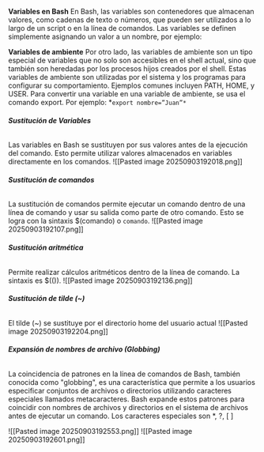 **Variables en Bash** 
En Bash, las variables son contenedores que almacenan valores, como cadenas de texto o números, que pueden ser utilizados a lo largo de un script o en la línea de comandos. Las variables se definen simplemente asignando un valor a un nombre, por ejemplo:

**Variables de ambiente** 
Por otro lado, las variables de ambiente son un tipo especial de variables que no solo son accesibles en el shell actual, sino que también son heredadas por los procesos hijos creados por el shell. Estas variables de ambiente son utilizadas por el sistema y los programas para configurar su comportamiento. Ejemplos comunes incluyen PATH, HOME, y USER. 
Para convertir una variable en una variable de ambiente, se usa el comando export. 
Por ejemplo: *`export nombre=”Juan”*`

###### **Sustitución de Variables** 
Las variables en Bash se sustituyen por sus valores antes de la ejecución del comando. Esto permite utilizar valores almacenados en variables directamente en los comandos.
![[Pasted image 20250903192018.png]]
###### **Sustitución de comandos** 
La sustitución de comandos permite ejecutar un comando dentro de una línea de comando y usar su salida como parte de otro comando. Esto se logra con la sintaxis $(comando) o `comando`.
![[Pasted image 20250903192107.png]]

###### **Sustitución aritmética** 
Permite realizar cálculos aritméticos dentro de la línea de comando. La sintaxis es $(()).
![[Pasted image 20250903192136.png]]

###### **Sustitución de tilde (~)** 
El tilde (~) se sustituye por el directorio home del usuario actual
![[Pasted image 20250903192204.png]]


###### **Expansión de nombres de archivo (Globbing)** 
La coincidencia de patrones en la línea de comandos de Bash, también conocida como "globbing", es una característica que permite a los usuarios especificar conjuntos de archivos o directorios utilizando caracteres especiales llamados metacaracteres. Bash expande estos patrones para coincidir con nombres de archivos y directorios en el sistema de archivos antes de ejecutar un comando. Los caracteres especiales son *, ?, [ ]

![[Pasted image 20250903192553.png]]
![[Pasted image 20250903192601.png]]







